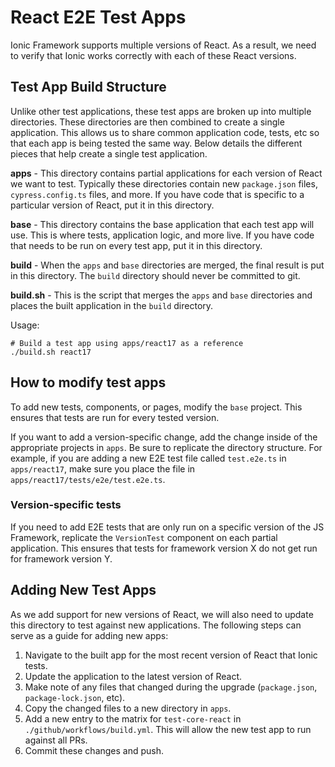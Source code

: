 # React E2E Test Apps

Ionic Framework supports multiple versions of React. As a result, we need to verify that Ionic works correctly with each of these React versions.

## Test App Build Structure

Unlike other test applications, these test apps are broken up into multiple directories. These directories are then combined to create a single application. This allows us to share common application code, tests, etc so that each app is being tested the same way. Below details the different pieces that help create a single test application.

**apps** - This directory contains partial applications for each version of React we want to test. Typically these directories contain new `package.json` files, `cypress.config.ts` files, and more. If you have code that is specific to a particular version of React, put it in this directory.

**base** - This directory contains the base application that each test app will use. This is where tests, application logic, and more live. If you have code that needs to be run on every test app, put it in this directory.

**build** - When the `apps` and `base` directories are merged, the final result is put in this directory. The `build` directory should never be committed to git.

**build.sh** - This is the script that merges the `apps` and `base` directories and places the built application in the `build` directory.

Usage:

```shell
# Build a test app using apps/react17 as a reference
./build.sh react17
```

## How to modify test apps

To add new tests, components, or pages, modify the `base` project. This ensures that tests are run for every tested version.

If you want to add a version-specific change, add the change inside of the appropriate projects in `apps`. Be sure to replicate the directory structure. For example, if you are adding a new E2E test file called `test.e2e.ts` in `apps/react17`, make sure you place the file in `apps/react17/tests/e2e/test.e2e.ts`.

### Version-specific tests

If you need to add E2E tests that are only run on a specific version of the JS Framework, replicate the `VersionTest` component on each partial application. This ensures that tests for framework version X do not get run for framework version Y.

## Adding New Test Apps

As we add support for new versions of React, we will also need to update this directory to test against new applications. The following steps can serve as a guide for adding new apps:

1. Navigate to the built app for the most recent version of React that Ionic tests.
2. Update the application to the latest version of React.
3. Make note of any files that changed during the upgrade (`package.json`, `package-lock.json`, etc).
4. Copy the changed files to a new directory in `apps`.
5. Add a new entry to the matrix for `test-core-react` in `./github/workflows/build.yml`. This will allow the new test app to run against all PRs.
6. Commit these changes and push.
